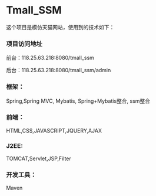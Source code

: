 # Tmall_SSM
这个项目是模仿天猫网站，使用到的技术如下：
### 项目访问地址
  前台：118.25.63.218:8080/tmall_ssm
  
  后台：118.25.63.218:8080/tmall_ssm/admin
### 框架：
  Spring,Spring MVC, Mybatis, Spring+Mybatis整合, ssm整合
### 前端：
  HTML,CSS,JAVASCRIPT,JQUERY,AJAX
### J2EE:
  TOMCAT,Servlet,JSP,Filter
### 开发工具：
  Maven
